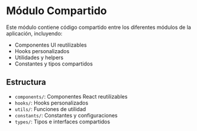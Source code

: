 # Módulo Compartido

Este módulo contiene código compartido entre los diferentes módulos de la aplicación, incluyendo:

- Componentes UI reutilizables
- Hooks personalizados
- Utilidades y helpers
- Constantes y tipos compartidos

## Estructura

- `components/`: Componentes React reutilizables
- `hooks/`: Hooks personalizados
- `utils/`: Funciones de utilidad
- `constants/`: Constantes y configuraciones
- `types/`: Tipos e interfaces compartidos 